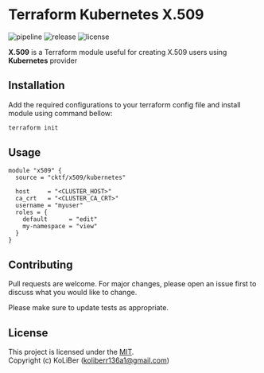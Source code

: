 # Terraform Kubernetes X.509

![pipeline](https://github.com/cktf/terraform-kubernetes-x509/actions/workflows/cicd.yml/badge.svg)
![release](https://img.shields.io/github/v/release/cktf/terraform-kubernetes-x509?display_name=tag)
![license](https://img.shields.io/github/license/cktf/terraform-kubernetes-x509)

**X.509** is a Terraform module useful for creating X.509 users using **Kubernetes** provider

## Installation

Add the required configurations to your terraform config file and install module using command bellow:

```bash
terraform init
```

## Usage

```hcl
module "x509" {
  source = "cktf/x509/kubernetes"

  host     = "<CLUSTER_HOST>"
  ca_crt   = "<CLUSTER_CA_CRT>"
  username = "myuser"
  roles = {
    default      = "edit"
    my-namespace = "view"
  }
}
```

## Contributing

Pull requests are welcome. For major changes, please open an issue first to discuss what you would like to change.

Please make sure to update tests as appropriate.

## License

This project is licensed under the [MIT](LICENSE.md).  
Copyright (c) KoLiBer (koliberr136a1@gmail.com)
